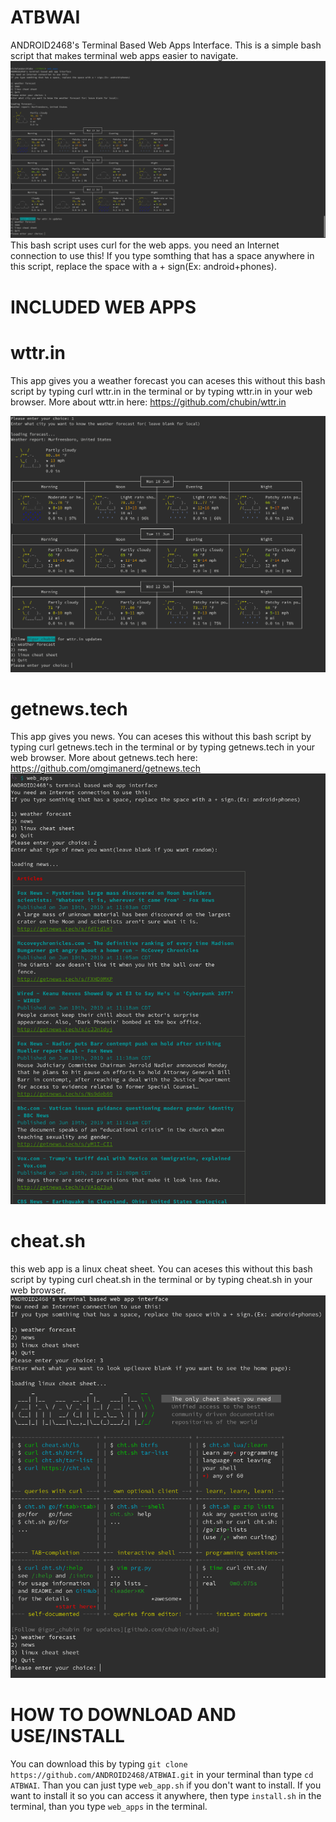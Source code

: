 # ATBWAI
ANDROID2468's Terminal Based Web Apps Interface. This is a simple bash script that makes terminal web apps easier to navigate.
![alt text](https://github.com/ANDROID2468/ATBWAI/blob/master/Screenshot%20from%202019-06-10%2015-25-51.png)
This bash script uses curl for the web apps. you need an Internet connection to use this!
If you type somthing that has a space anywhere in this script, replace the space with a + sign(Ex: android+phones).
# INCLUDED WEB APPS

# wttr.in
This app gives you a weather forecast
you can aceses this without this bash script by typing curl wttr.in in the terminal or by typing wttr.in in your web browser.
More about wttr.in here: https://github.com/chubin/wttr.in

![alt text](https://github.com/ANDROID2468/ATBWAI/blob/master/wttr.in.png)

# getnews.tech
This app gives you news.
You can aceses this without this bash script by typing curl getnews.tech in the terminal or by typing getnews.tech in your web browser.
More about getnews.tech here: https://github.com/omgimanerd/getnews.tech
![alt text](https://github.com/ANDROID2468/ATBWAI/blob/master/curl%20getnews.tech.png)

# cheat.sh
this web app is a linux cheat sheet.
You can aceses this without this bash script by typing curl cheat.sh in the terminal or by typing cheat.sh in your web browser.
![alt text](https://github.com/ANDROID2468/ATBWAI/blob/master/cheat.sh.png)

# HOW TO DOWNLOAD AND USE/INSTALL

You can download this by typing `git clone https://github.com/ANDROID2468/ATBWAI.git` in your terminal
than type `cd ATBWAI`. Than you can just type `web_app.sh` if you don't want to install. If you want to install it so you can access it  anywhere, then type `install.sh`  in the terminal, than you type `web_apps` in the terminal.
